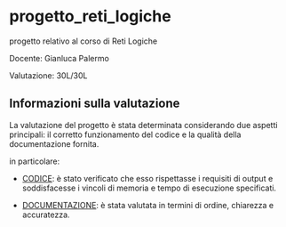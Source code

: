 # progetto_reti_logiche
progetto relativo al corso di Reti Logiche 

Docente: Gianluca Palermo

Valutazione: 30L/30L

## Informazioni sulla valutazione
La valutazione del progetto è stata determinata considerando due aspetti principali: il corretto funzionamento del codice e la qualità della documentazione fornita.

in particolare:

- [CODICE](https://github.com/andreatonoli/): è stato verificato che esso rispettasse i requisiti di output e soddisfacesse i vincoli di memoria e tempo di esecuzione specificati.

- [DOCUMENTAZIONE](https://github.com/andreatonoli/): è stata valutata in termini di ordine, chiarezza e accuratezza.
